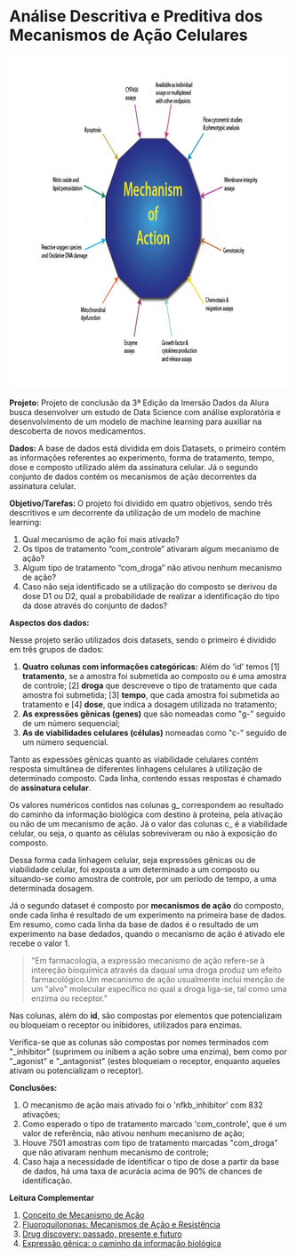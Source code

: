 
# Análise Descritiva e Preditiva dos Mecanismos de Ação Celulares

<img src='https://github.com/maicon-reis/imersao-dados-desafio-final/blob/main/Capa%20para%20o%20Readme.jpg' height=600 width=900></img>

**Projeto:** Projeto de conclusão da 3ª Edição da Imersão Dados  da Alura  busca desenvolver um estudo de Data Science com análise exploratória e desenvolvimento de um modelo de machine learning para auxiliar na descoberta de novos medicamentos.

**Dados:** A base de dados está dividida em dois Datasets, o primeiro contém as informações referentes ao experimento, forma de tratamento, tempo, dose e composto utilizado além da assinatura celular. Já o segundo conjunto de dados contém os mecanismos de ação decorrentes da assinatura celular.

**Objetivo/Tarefas:** O projeto foi dividido em quatro objetivos, sendo três descritivos e um decorrente da utilização de um modelo de machine learning:

1. Qual mecanismo de ação foi mais ativado?
2. Os tipos de tratamento “com_controle” ativaram algum mecanismo de ação?
3. Algum tipo de tratamento “com_droga” não ativou nenhum mecanismo de ação?
4. Caso não seja identificado se a utilização do composto se derivou da dose D1 ou D2, qual a probabilidade de realizar a identificação do tipo da dose através do conjunto de dados? 

**Aspectos dos dados:** 

Nesse projeto serão utilizados dois datasets, sendo o primeiro é dividido em três grupos de dados:

1. **Quatro colunas com informações categóricas:** Além do 'id' temos [1] **tratamento**, se a amostra foi submetida ao composto ou é uma amostra de controle; [2] **droga** que descreveve o tipo de tratamento que cada amostra foi submetida; [3] **tempo**, que cada amostra foi submetida ao tratamento e [4] **dose**, que indica a dosagem utilizada no tratamento;
2. **As expressões gênicas (genes)** que são nomeadas como "g-" seguido de um número sequencial;
3. **As de viabilidades celulares (células)** nomeadas como "c-" seguido de um número sequencial.

Tanto as expessões gênicas quanto as viabilidade celulares contém resposta simultânea de diferentes linhagens celulares à utilização de determinado composto. Cada linha, contendo essas respostas é chamado de **assinatura celular**.

Os valores numéricos contidos nas colunas g_ correspondem ao resultado do caminho da informação biológica com destino à proteína, pela ativação ou não de um mecanismo de ação. Já o valor das colunas c_ é a viabilidade celular, ou seja, o quanto as células sobreviveram ou não à exposição do composto.

Dessa forma cada linhagem celular, seja expressões gênicas ou de viabilidade celular, foi exposta a um determinado a um composto ou situando-se como amostra de controle, por um período de tempo, a uma determinada dosagem.

Já o segundo dataset é composto por **mecanismos de ação** do composto, onde cada linha é resultado de um experimento na primeira base de dados. Em resumo, como cada linha da base de dados é o resultado de um experimento na base dedados, quando o mecanismo de ação é ativado ele recebe o valor 1.

>"Em farmacologia, a expressão mecanismo de ação refere-se à intereção bioquímica através da daqual uma droga produz um efeito farmacológico.Um mecanismo de ação usualmente inclui menção de um "alvo" molecular específico no qual a droga liga-se, tal como uma enzima ou receptor."

Nas colunas, além do **id**, são compostas por elementos que potencializam ou bloqueiam o receptor ou inibidores, utilizados para enzimas.

Verifica-se que as colunas são compostas por nomes terminados com "_inhibitor" (suprimem ou inibem a ação sobre uma enzima), bem como por "_agonist" e "_antagonist" (estes bloqueiam o receptor, enquanto aqueles ativam ou potencializam o receptor).

**Conclusões:**
1. O mecanismo de ação mais ativado foi o 'nfkb_inhibitor' com 832 ativações;
2. Como esperado o tipo de tratamento marcado 'com_controle', que é um valor de referência, não ativou nenhum mecanismo de ação;
3. Houve 7501 amostras com tipo de tratamento marcadas "com_droga" que não ativaram nenhum mecanismo de controle;
4. Caso haja a necessidade de identificar o tipo de dose a partir da base de dados, há uma taxa de acurácia acima de 90% de chances de identificação.

**Leitura Complementar**

1. [Conceito de Mecanismo de Ação](https://pt.wikipedia.org/wiki/Mecanismo_de_a%C3%A7%C3%A3o)
2. [Fluoroquilononas: Mecanismos de Ação e Resistência](https://www.youtube.com/watch?v=hyjKWF7yvrE)
3. [Drug discovery: passado, presente e futuro](https://docs.google.com/document/d/10EhrQBChlyYIcff3to7PrCQi5HcNk2r-zd2ZCKPtcz8/edit)
4. [Expressão gênica: o caminho da informação biológica](https://drive.google.com/file/d/1VNP08ffCiGD8cqaBkdHATWSX8Yxfm3dj/view)


